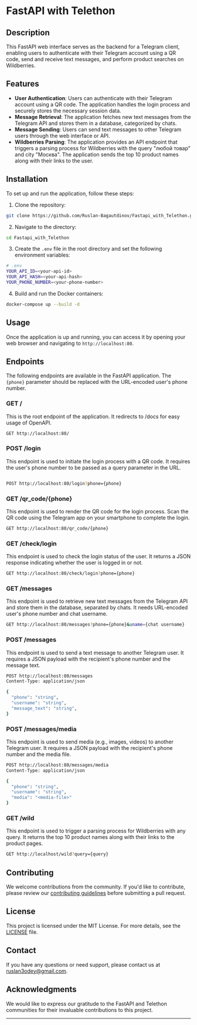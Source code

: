 # FastAPI with Telethon

## Description

This FastAPI web interface serves as the backend for a Telegram client, enabling users to authenticate with their Telegram account using a QR code, send and receive text messages, and perform product searches on Wildberries.

## Features

- **User Authentication**: Users can authenticate with their Telegram account using a QR code. The application handles the login process and securely stores the necessary session data.
- **Message Retrieval**: The application fetches new text messages from the Telegram API and stores them in a database, categorized by chats.
- **Message Sending**: Users can send text messages to other Telegram users through the web interface or API.
- **Wildberries Parsing**: The application provides an API endpoint that triggers a parsing process for Wildberries with the query "любой товар" and city "Москва". The application sends the top 10 product names along with their links to the user.

## Installation

To set up and run the application, follow these steps:

1. Clone the repository:

```bash
git clone https://github.com/Ruslan-Bagautdinov/Fastapi_with_Telethon.git
```

2. Navigate to the directory:

```bash
cd Fastapi_with_Telethon
```

3. Create the `.env` file in the root directory and set the following environment variables:

```bash
# .env
YOUR_API_ID=<your-api-id>
YOUR_API_HASH=<your-api-hash>
YOUR_PHONE_NUMBER=<your-phone-number>
```

4. Build and run the Docker containers:

```bash
docker-compose up --build -d
```

## Usage

Once the application is up and running, you can access it by opening your web browser and navigating to `http://localhost:80`.

## Endpoints

The following endpoints are available in the FastAPI application.
The `{phone}` parameter should be replaced with the URL-encoded user's phone number.

### GET /

This is the root endpoint of the application. It redirects to /docs for easy usage of OpenAPI.

```bash
GET http://localhost:80/
```

### POST /login

This endpoint is used to initiate the login process with a QR code. It requires the user's phone number to be passed as a query parameter in the URL.

```bash

POST http://localhost:80/login?phone={phone}
```

### GET /qr_code/{phone}

This endpoint is used to render the QR code for the login process.
Scan the QR code using the Telegram app on your smartphone to complete the login.

```bash
GET http://localhost:80/qr_code/{phone}
```

### GET /check/login

This endpoint is used to check the login status of the user. It returns a JSON response indicating whether the user is logged in or not.


```bash
GET http://localhost:80/check/login?phone={phone}
```

### GET /messages

This endpoint is used to retrieve new text messages from the Telegram API and store them in the database, separated by chats.
It needs URL-encoded user's phone number and chat username.

```bash
GET http://localhost:80/messages?phone={phone}&uname={chat username}
```

### POST /messages

This endpoint is used to send a text message to another Telegram user. It requires a JSON payload with the recipient's phone number and the message text.

```bash
POST http://localhost:80/messages
Content-Type: application/json

{ 
  "phone": "string",
  "username": "string",
  "message_text": "string",
}
```

### POST /messages/media

This endpoint is used to send media (e.g., images, videos) to another Telegram user. It requires a JSON payload with the recipient's phone number and the media file.

```bash
POST http://localhost:80/messages/media
Content-Type: application/json

{
  "phone": "string",
  "username": "string",
  "media": "<media-file>"
}
```

### GET /wild

This endpoint is used to trigger a parsing process for Wildberries with any query. It returns the top 10 product names along with their links to the product pages.

```bash
GET http://localhost/wild?query={query}
```






## Contributing

We welcome contributions from the community. If you'd like to contribute, please review our [contributing guidelines](CONTRIBUTING.md) before submitting a pull request.

## License

This project is licensed under the MIT License. For more details, see the [LICENSE](LICENSE) file.

## Contact

If you have any questions or need support, please contact us at [ruslan3odey@gmail.com](mailto:ruslan3odey@gmail.com).

## Acknowledgments

We would like to express our gratitude to the FastAPI and Telethon communities for their invaluable contributions to this project.

---
